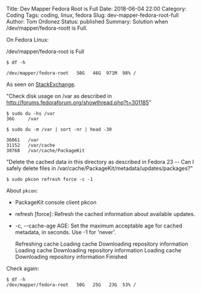 Title: Dev Mapper Fedora Root is Full
Date: 2018-06-04 22:00
Category: Coding
Tags: coding, linux, fedora
Slug: dev-mapper-fedora-root-full
Author: Tom Ordonez
Status: published
Summary: Solution when /dev/mapper/fedora-roott is Full.

On Fedora Linux:

/dev/mapper/fedora-root is Full

    $ df -h

    /dev/mapper/fedora-root   50G   46G  971M  98% /


As seen on <a href="https://unix.stackexchange.com/questions/328758/fedora-24-increase-disk-space-on-dev-mapper-fedora-var" target="_blank">StackExchange</a>.

"Check disk usage on /var as described in http://forums.fedoraforum.org/showthread.php?t=301185"

    $ sudo du -hs /var
    36G     /var

    $ sudo du -m /var | sort -nr | head -30

    36061   /var
    31152   /var/cache
    30768   /var/cache/PackageKit

"Delete the cached data in this directory as described in Fedora 23 -- Can I safely delete files in /var/cache/PackageKit/metadata/updates/packages?"

    $ sudo pkcon refresh force -c -1

About `pkcon`:

* PackageKit console client pkcon
* refresh [force]: Refresh the cached information about available updates.
* -c, --cache-age AGE: Set the maximum acceptable age for cached metadata, in seconds. Use -1 for 'never'.

    Refreshing cache
    Loading cache
    Downloading repository information
    Loading cache
    Downloading repository information
    Loading cache
    Downloading repository information
    Finished

Check again:

    $ df -h
    /dev/mapper/fedora-root   50G   25G   23G  53% /